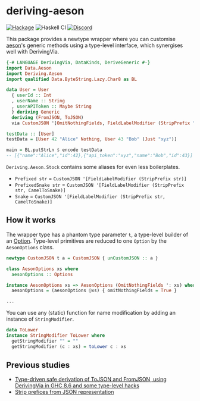 deriving-aeson
====

[![Hackage](https://img.shields.io/hackage/v/deriving-aeson.svg)](https://hackage.haskell.org/package/deriving-aeson)
![Haskell CI](https://github.com/fumieval/deriving-aeson/workflows/Haskell%20CI/badge.svg)
[![Discord](https://img.shields.io/discord/664807830116892674?color=%237095ec&label=Discord&style=plastic)](https://discord.gg/DG93Tgs)

This package provides a newtype wrapper where you can customise
[aeson](https://hackage,haskell.org/package/aeson)'s generic methods using a
type-level interface, which synergises well with DerivingVia.

```haskell
{-# LANGUAGE DerivingVia, DataKinds, DeriveGeneric #-}
import Data.Aeson
import Deriving.Aeson
import qualified Data.ByteString.Lazy.Char8 as BL

data User = User
  { userId :: Int
  , userName :: String
  , userAPIToken :: Maybe String
  } deriving Generic
  deriving (FromJSON, ToJSON)
  via CustomJSON '[OmitNothingFields, FieldLabelModifier (StripPrefix "user", CamelToSnake)] User

testData :: [User]
testData = [User 42 "Alice" Nothing, User 43 "Bob" (Just "xyz")]

main = BL.putStrLn $ encode testData
-- [{"name":"Alice","id":42},{"api_token":"xyz","name":"Bob","id":43}]
```

`Deriving.Aeson.Stock` contains some aliases for even less boilerplates.

* `Prefixed str` = `CustomJSON '[FieldLabelModifier (StripPrefix str)]`
* `PrefixedSnake str` = `CustomJSON '[FieldLabelModifier (StripPrefix str, CamelToSnake)]`
* `Snake` = `CustomJSON '[FieldLabelModifier (StripPrefix str, CamelToSnake)]`

How it works
----

The wrapper type has a phantom type parameter `t`, a type-level builder of an [Option](http://hackage.haskell.org/package/aeson-1.4.6.0/docs/Data-Aeson.html#t:Options).
Type-level primitives are reduced to one `Option` by the `AesonOptions` class.

```haskell
newtype CustomJSON t a = CustomJSON { unCustomJSON :: a }

class AesonOptions xs where
  aesonOptions :: Options

instance AesonOptions xs => AesonOptions (OmitNothingFields ': xs) where
  aesonOptions = (aesonOptions @xs) { omitNothingFields = True }

...
```

You can use any (static) function for name modification by adding an instance of `StringModifier`.

```haskell
data ToLower
instance StringModifier ToLower where
  getStringModifier "" = ""
  getStringModifier (c : xs) = toLower c : xs
```

Previous studies
----

* [Type-driven safe derivation of ToJSON and FromJSON, using DerivingVia in GHC 8.6 and some type-level hacks](https://gist.github.com/konn/27c00f784dd883ec2b90eab8bc84a81d)
* [Strip prefices from JSON representation](https://gist.github.com/fumieval/5c89205d418d5f9cafac801afbe94969)

